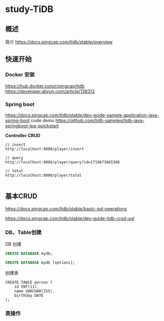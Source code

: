 # study-TiDB #

## 概述

简介 https://docs.pingcap.com/tidb/stable/overview



## 快速开始

### Docker 安装

https://hub.docker.com/r/pingcap/tidb
https://developer.aliyun.com/article/138312



### Spring boot 

https://docs.pingcap.com/tidb/stable/dev-guide-sample-application-java-spring-boot
code demo https://github.com/tidb-samples/tidb-java-springboot-jpa-quickstart



**Controller CRUD** 

```
// insert 
http://localhost:8080/player/insert

// query 
http://localhost:8080/player/query?id=1719673665386

// total 
http://localhost:8080/player/total


```



## 基本CRUD

https://docs.pingcap.com/tidb/stable/basic-sql-operations

https://docs.pingcap.com/tidb/stable/dev-guide-tidb-crud-sql

### DB、Table创建

DB 创建 

```sql
CREATE DATABASE mydb;

CREATE DATABASE mydb [options];
```



创建表 

```
CREATE TABLE person (
    id INT(11),
    name VARCHAR(255),
    birthday DATE
);

```



### 表操作









